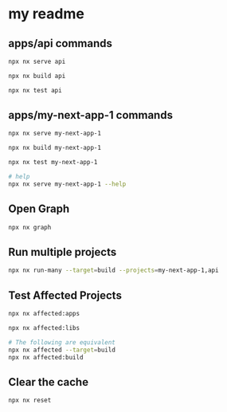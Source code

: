 # my readme

## apps/api commands

```bash
npx nx serve api

npx nx build api

npx nx test api
```

## apps/my-next-app-1 commands

```bash
npx nx serve my-next-app-1

npx nx build my-next-app-1

npx nx test my-next-app-1

# help
npx nx serve my-next-app-1 --help
```

## Open Graph

```bash
npx nx graph
```

## Run multiple projects

```bash
npx nx run-many --target=build --projects=my-next-app-1,api
```

## Test Affected Projects

```bash
npx nx affected:apps

npx nx affected:libs

# The following are equivalent
npx nx affected --target=build
npx nx affected:build
```

## Clear the cache

```bash
npx nx reset
```
